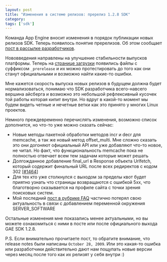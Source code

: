 ```yaml
---
layout: post
title: "Изменения в системе релизов: пререлиз 1.2.8 SDK"
category: 
tags: ['sdk']
---
```

Команда App Engine вносит изменения в порядок публикации новых релизов SDK. Теперь появилось понятие пререлизов. Об этом сообщает <a href="http://groups.google.com/group/google-appengine-python/browse_thread/thread/6f251a0efacc1f62">пост в рассылке разработчиков</a>. 

Нововведения направлены на улучшение стабильности выпусков платформы. Теперь на <a href="http://code.google.com/p/googleappengine/downloads/list">странице загрузки</a> появились файлы с суффиксом `_prerelease` и их можно протестировать до того как они станут официальными и возможно найти какие-то ошибки.

Мне кажется скорость выпуска новых релизов в будущем должна будет нормализоваться, понимаю что SDK разработчика всего-навсего вершина айсберга и возможно это небольшой рефлексивный кусочек той работы которая кипит внутри. Но вдруг в какой-то момент мы будем видеть четные и нечетные ветки как это принято у многих Linux проектов.

Немного преждевременно перечислять изменения, возможно список дополнится, но что-то уже можно сказать сейчас:

* Новые методы пакетной обработки методов incr и decr для memcache, а так же новый метод offset_multi. Мне сложно сказать это они догоняют официальный API или уже добавляют что-то новое, не читал. Но факт, что функциональность memcache пока не полностью отвечает всем тем задачам которые может решать
* Долгожданное добавление final_url в Response объекта  Urlfetch, который содержит финальный URL после всех редиректов с кодом 302 [<a href="http://code.google.com/p/googleappengine/issues/detail?id=1464">#1464</a>]
* Для тех кто уже столкнулся с выходом за пределы квот будет приятно узнать что страницы возвращаются с ошибкой 5xx, что благотворно сказывается на профиле сайта с точки зрения поисковых систем. 
* Мой последний <a href="http://app-engine.tumblr.com/post/255133229/faq">пост в рубрике FAQ</a> частично потерял свою актуальность в связи с добавлением переменной окружения SERVER_SOFTWARE

Остальные изменения мне показались менее актуальными, но вы можете ознакомиться с ними в посте или после официального выхода GAE SDK 1.2.8.

P.S. Если внимательно прочитаете пост, то обратите внимание, что release notes были написаны `October 28, 2009`. Или это какая-то ошибка или разработчики действительно дают нам пощупать новые версии через месяц после того как их релизят у себя внутри :)
